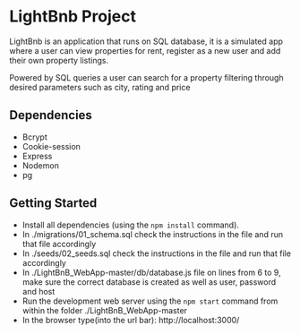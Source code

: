 # LightBnb Project

LightBnb is an application that runs on SQL database, it is a simulated app where a user can view properties for rent, register as a new user and add their own property listings.

Powered by SQL queries a user can search for a property filtering through desired parameters such as city, rating and price


## Dependencies
- Bcrypt
- Cookie-session
- Express
- Nodemon
- pg

## Getting Started

- Install all dependencies (using the `npm install` command).
- In ./migrations/01_schema.sql check the instructions in the file and run that file accordingly
- In ./seeds/02_seeds.sql check the instructions in the file and run that file accordingly
- In ./LightBnB_WebApp-master/db/database.js file on lines from 6 to 9, make sure the correct database is created as well as user, password and host
- Run the development web server using the `npm start` command from within the folder ./LightBnB_WebApp-master
- In the browser type(into the url bar): http://localhost:3000/
